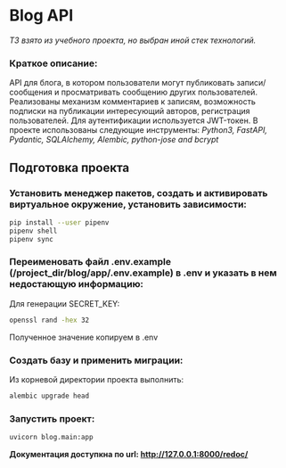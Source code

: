 # Blog API

_ТЗ взято из учебного проекта, но выбран иной стек технологий._

### Краткое описание:
API для блога, в котором пользователи могут публиковать записи/сообщения и просматривать сообщению других пользователей. Реализованы механизм комментариев к записям, возможность подписки на публикации интересующий авторов, регистрация пользователей.
Для аутентификации используется JWT-токен.
В проекте использованы следующие инструменты:
_Python3, FastAPI, Pydantic, SQLAlchemy, Alembic, python-jose and bcrypt_

## Подготовка проекта
### Установить менеджер пакетов, создать и активировать виртуальное окружение, установить зависимости:
```sh
pip install --user pipenv
pipenv shell
pipenv sync
```

### Переименовать файл .env.example (/project_dir/blog/app/.env.example) в .env и указать в нем недостающую информацию:
Для генерации SECRET_KEY:
```sh
openssl rand -hex 32
```
Полученное значение копируем в .env

### Создать базу и применить миграции:
Из корневой директории проекта выполнить:
```sh
alembic upgrade head
```

### Запустить проект:
```sh
uvicorn blog.main:app
```

**Документация доступкна по url: http://127.0.0.1:8000/redoc/**
